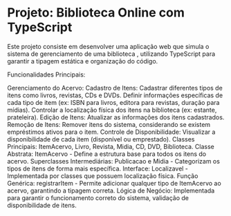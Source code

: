 # Projeto: Biblioteca Online com TypeScript 
Este projeto consiste em desenvolver uma aplicação web que simula o sistema de gerenciamento de uma biblioteca , utilizando TypeScript para garantir a tipagem estática e organização do código.

Funcionalidades Principais:

Gerenciamento do Acervo: Cadastro de Itens: Cadastrar diferentes tipos de itens como livros, revistas, CDs e DVDs. Definir informações específicas de cada tipo de item (ex: ISBN para livros, editora para revistas, duração para mídias). Controlar a localização física dos itens na biblioteca (ex: estante, prateleira). Edição de Itens: Atualizar as informações dos itens cadastrados. Remoção de Itens: Remover itens do sistema, considerando se existem empréstimos ativos para o item. Controle de Disponibilidade: Visualizar a disponibilidade de cada item (disponível ou emprestado).
Classes Principais: ItemAcervo, Livro, Revista, Midia, CD, DVD, Biblioteca. Classe Abstrata: ItemAcervo - Define a estrutura base para todos os itens do acervo. Superclasses Intermediárias: Publicacao e Midia - Categorizam os tipos de itens de forma mais específica. Interface: Localizavel - Implementada por classes que possuem localização física. Função Genérica: registrarItem - Permite adicionar qualquer tipo de ItemAcervo ao acervo, garantindo a tipagem correta. Lógica de Negócio: Implementada para garantir o funcionamento correto do sistema, validação de disponibilidade de itens.
